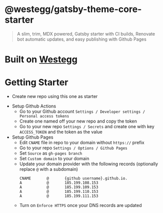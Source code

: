 # @westegg/gatsby-theme-core-starter

> A slim, trim, MDX powered, Gatsby starter with CI builds, Renovate bot automatic updates, and easy publishing with Github Pages

# Built on [Westegg](http://repo.westegg.xyz)

# Getting Starter

- Create new repo using this one as starter

* Setup Github Actions
  - Go to your Github account `Settings / Developer settings / Personal access tokens`
  - Create one named off your new repo and copy the token
  - Go to your new repo `Settings / Secrets` and create one with key `ACCESS_TOKEN` and the token as the value
* Setup Github Pages
  - Edit `CNAME` file in repo to your domain without `https://` prefix
  - Go to your repo `Settings / Options / Github Pages`
  - Set `Source` as `gh-pages branch`
  - Set `Custom domain` to your domain
  - Update your domain provider with the following records (optionally replace `@` with a subdomain)
    ```
    CNAME       @       {github username}.github.io.
    A           @       185.199.108.153
    A           @       185.199.109.153
    A           @       185.199.110.153
    A           @       185.199.111.153
    ```
  - Turn on `Enforce HTTPS` once your DNS records are updated
